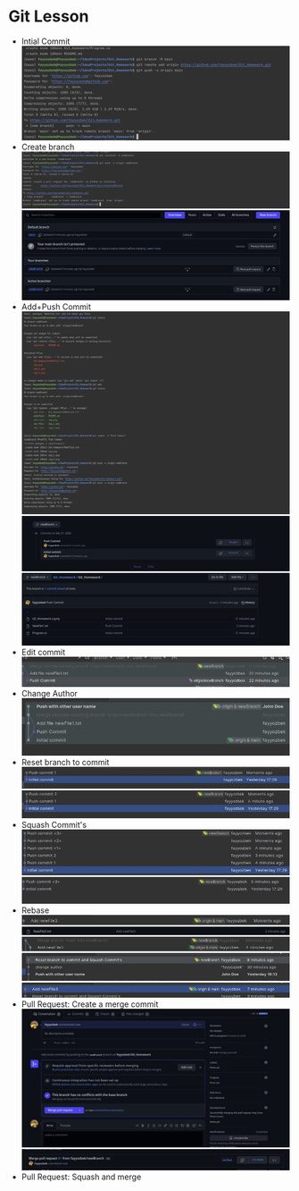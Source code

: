 # Git Lesson 

- Intial Commit 
![img.png](img.png)
- Create branch 
![img_1.png](img_1.png)
![img_2.png](img_2.png)
-  Add+Push Commit
![img_4.png](img_4.png)
![img_5.png](img_5.png)
![img_6.png](img_6.png)
- Edit commit
![img_7.png](img_7.png)
- Change Author
![img_8.png](img_8.png)
- Reset branch to commit
![img_9.png](img_9.png)
![img_10.png](img_10.png)
- Squash Commit's
![img_11.png](img_11.png)
![img_12.png](img_12.png)
-  Rebase 
![img_13.png](img_13.png)
![img_14.png](img_14.png)
![img_15.png](img_15.png)
![img_16.png](img_16.png)
![img_17.png](img_17.png)
- Pull Request: Create a merge commit
![img_18.png](img_18.png)
![img_19.png](img_19.png)
- Pull Request: Squash and merge